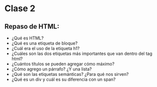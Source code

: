 # Clase 2

## Repaso de HTML:

* ¿Qué es HTML?
* ¿Qué es una etiqueta de bloque?
* ¿Cuál era el uso de la etiqueta h1?
* ¿Cuáles son las dos etiquetas más importantes que van dentro del tag html?
* ¿Cuántos títulos se pueden agregar cómo máximo?
* ¿Cómo agrego un párrafo? ¿Y una lista?
* ¿Qué son las etiquetas semánticas? ¿Para qué nos sirven?
* ¿Qué es un div y cuál es su diferencia con un span?
